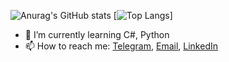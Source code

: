 

![Anurag's GitHub stats](https://github-readme-stats.vercel.app/api?username=PaShampusik&show_icons=true&theme=tokyonight)
[![Top Langs](https://github-readme-stats.vercel.app/api/top-langs/?username=PaShampusik)]
- 🌱 I’m currently learning C#, Python
- 📫 How to reach me: [Telegram](https://t.me/PaShampusik), [Email](mailto:shchirovpavel@gmail.com), [LinkedIn](https://www.linkedin.com/in/pashampusik/)
